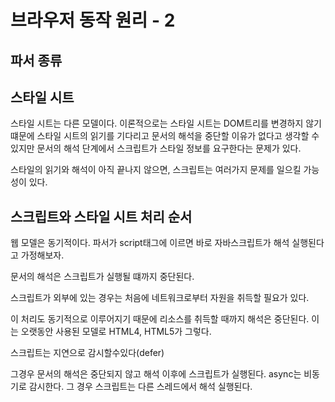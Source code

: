 # 브라우저 동작 원리 - 2

## 파서 종류

## 스타일 시트

스타일 시트는 다른 모델이다. 이론적으로는 스타일 시트는 DOM트리를 변경하지 않기 떄문에 스타일 시트의 읽기를 기다리고 문서의 해석을 중단할 이유가 없다고 생각할 수 있지만 문서의 해석 단계에서 스크립트가 스타일 정보를 요구한다는 문제가 있다.

스타일의 읽기와 해석이 아직 끝나지 않으면, 스크립트는 여러가지 문제를 일으킬 가능성이 있다.

## 스크립트와 스타일 시트 처리 순서

웹 모델은 동기적이다. 파서가 script태그에 이르면 바로 자바스크립트가 해석 실행된다고 가정해보자.

문서의 해석은 스크립트가 실행될 떄까지 중단된다.

스크립트가 외부에 있는 경우는 처음에 네트워크로부터 자원을 취득할 필요가 있다.

이 처리도 동기적으로 이루어지기 때문에 리소스를 취득할 때까지 해석은 중단된다. 이는 오랫동안 사용된 모델로 HTML4, HTML5가 그렇다.

스크립트는 지연으로 감시할수있다(defer)

그경우 문서의 해석은 중단되지 않고 해석 이후에 스크립트가 실행된다. async는 비동기로 감시한다. 그 경우 스크립트는 다른 스레드에서 해석 실행된다.
